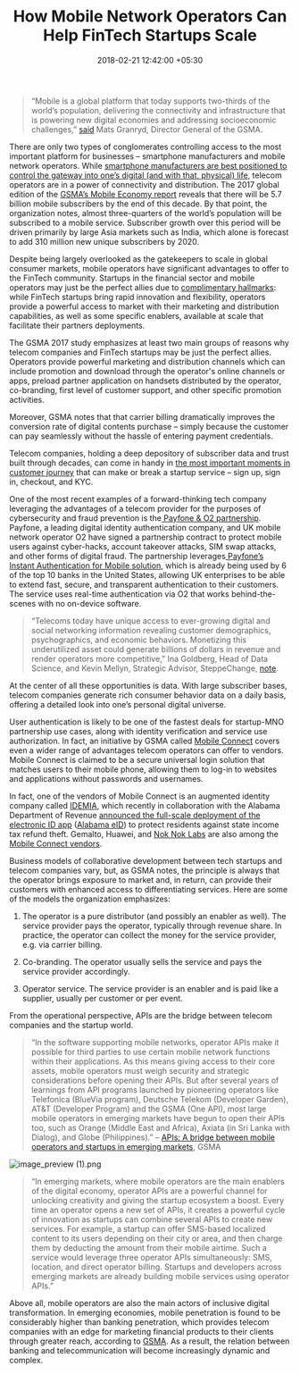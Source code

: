 ﻿---
title: How Mobile Network Operators Can Help FinTech Startups Scale
date: 2018-02-21 12:42:00 +05:30
tags:
- mobile network
- MNO
- startups
- authentication
- identity management
- digital identity
Image: "/uploads/mnofintech.jpg"
Description: There are only two types of conglomerates controlling access to the most
  important platform for businesses– smartphone manufacturers and mobile network operators.
  While smartphone manufacturers are best positioned to control the gateway into one’s
  digital life, telecom operators are in a power of connectivity and distribution.
Person: Elena Mesropyan
category:
- Authentication & Security
- Financial Inclusion
Companies:
- Gemalto
- Huawei
- Nok Nok Labs
- Mobile Connect
- Telefonica
- Deutsche Telekom
- AT&T
- GSMA
- Orange
- Axiata
- Globe
- Dialog
- Payfone
- O2
Markets:
- US
- Asia
- North America
- Europe
Is Featured: true
---

> “Mobile is a global platform that today supports two-thirds of the world’s population, delivering the connectivity and infrastructure that is powering new digital economies and addressing socioeconomic challenges,” [said](https://www.gsma.com/newsroom/press-release/number-of-global-mobile-subscribers-to-surpass-five-billion-this-year/) Mats Granryd, Director General of the GSMA.

There are only two types of conglomerates controlling access to the most important platform for businesses – smartphone manufacturers and mobile network operators. While [smartphone manufacturers are best positioned to control the gateway into one’s digital (and with that, physical) life](https://gomedici.com/can-smartphone-manufacturers-win-the-mobile-payments-race/), telecom operators are in a power of connectivity and distribution. The 2017 global edition of the [GSMA’s Mobile Economy report](https://www.gsma.com/mobileeconomy/) reveals that there will be 5.7 billion mobile subscribers by the end of this decade. By that point, the organization notes, almost three-quarters of the world’s population will be subscribed to a mobile service. Subscriber growth over this period will be driven primarily by large Asia markets such as India, which alone is forecast to add 310 million new unique subscribers by 2020.

Despite being largely overlooked as the gatekeepers to scale in global consumer markets, mobile operators have significant advantages to offer to the FinTech community. Startups in the financial sector and mobile operators may just be the perfect allies due to [complimentary hallmarks](https://www.gsma.com/identity/wp-content/uploads/2017/04/Mobile-Operators-and-Fintech.pdf): while FinTech startups bring rapid innovation and flexibility, operators provide a powerful access to market with their marketing and distribution capabilities, as well as some specific enablers, available at scale that facilitate their partners deployments.

The GSMA 2017 study emphasizes at least two main groups of reasons why telecom companies and FinTech startups may be just the perfect allies. Operators provide powerful marketing and distribution channels which can include promotion and download through the operator's online channels or apps, preload partner application on handsets distributed by the operator, co-branding, first level of customer support, and other specific promotion activities.

Moreover, GSMA notes that that carrier billing dramatically improves the conversion rate of digital contents purchase – simply because the customer can pay seamlessly without the hassle of entering payment credentials.

Telecom companies, holding a deep depository of subscriber data and trust built through decades, can come in handy in [the most important moments in customer journey](https://gomedici.com/how-technology-impacts-the-three-most-important-moments-in-retail/) that can make or break a startup service – sign up, sign in, checkout, and KYC.

One of the most recent examples of a forward-thinking tech company leveraging the advantages of a telecom provider for the purposes of cybersecurity and fraud prevention is the[ Payfone & O2 partnership](https://gomedici.com/daily-review-future-of-authentication-mobile-instant-and-already-here/). Payfone, a leading digital identity authentication company, and UK mobile network operator O2 have signed a partnership contract to protect mobile users against cyber-hacks, account takeover attacks, SIM swap attacks, and other forms of digital fraud. The partnership leverages[ Payfone’s Instant Authentication for Mobile solution](https://www.payfone.com/products/instant-authentication-for-mobile/), which is already being used by 6 of the top 10 banks in the United States, allowing UK enterprises to be able to extend fast, secure, and transparent authentication to their customers. The service uses real-time authentication via O2 that works behind-the-scenes with no on-device software.

> “Telecoms today have unique access to ever-growing digital and social networking information revealing customer demographics, psychographics, and economic behaviors. Monetizing this underutilized asset could generate billions of dollars in revenue and render operators more competitive,” Ina Goldberg, Head of Data Science, and Kevin Mellyn, Strategic Advisor, SteppeChange, [note](http://steppechange.com/new-business-models/).

At the center of all these opportunities is data. With large subscriber bases, telecom companies generate rich consumer behavior data on a daily basis, offering a detailed look into one’s personal digital universe.

User authentication is likely to be one of the fastest deals for startup-MNO partnership use cases, along with identity verification and service use authorization. In fact, an initiative by GSMA called [Mobile Connect](https://www.gsma.com/identity/mobile-connect) covers even a wider range of advantages telecom operators can offer to vendors. Mobile Connect is claimed to be a secure universal login solution that matches users to their mobile phone, allowing them to log-in to websites and applications without passwords and usernames.

In fact, one of the vendors of Mobile Connect is an augmented identity company called [IDEMIA](https://www.idemia.com/), which recently in collaboration with the Alabama Department of Revenue [announced the full-scale deployment of the electronic ID app](https://gomedici.com/daily-review-how-to-assess-cryptocurrencys-fundamental-value/) ([Alabama eID](https://www.alabamaeid.com/)) to protect residents against state income tax refund theft. Gemalto, Huawei, and [Nok Nok Labs](https://www.noknok.com/) are also among the [Mobile Connect vendors](https://www.gsma.com/identity/mobile-connect-vendors).

Business models of collaborative development between tech startups and telecom companies vary, but, as GSMA notes, the principle is always that the operator brings exposure to market and, in return, can provide their customers with enhanced access to differentiating services. Here are some of the models the organization emphasizes:

1. The operator is a pure distributor (and possibly an enabler as well). The service provider pays the operator, typically through revenue share. In practice, the operator can collect the money for the service provider, e.g. via carrier billing.


1. Co-branding. The operator usually sells the service and pays the service provider accordingly.


1. Operator service. The service provider is an enabler and is paid like a supplier, usually per customer or per event.

From the operational perspective, APIs are the bridge between telecom companies and the startup world.

> “In the software supporting mobile networks, operator APIs make it possible for third parties to use certain mobile network functions within their applications. As this means giving access to their core assets, mobile operators must weigh security and strategic considerations before opening their APIs. But after several years of learnings from API programs launched by pioneering operators like Telefonica (BlueVia program), Deutsche Telekom (Developer Garden), AT&T (Developer Program) and the GSMA (One API), most large mobile operators in emerging markets have begun to open their APIs too, such as Orange (Middle East and Africa), Axiata (in Sri Lanka with Dialog), and Globe (Philippines).” – [APIs: A bridge between mobile operators and startups in emerging markets](https://www.gsma.com/mobilefordevelopment/wp-content/uploads/2016/07/GSMA_Mobile-operators-start-ups-in-emerging-markets.pdf), GSMA

![image_preview (1).png](/uploads/image_preview%20(1).png)

> “In emerging markets, where mobile operators are the main enablers of the digital economy, operator APIs are a powerful channel for unlocking creativity and giving the startup ecosystem a boost. Every time an operator opens a new set of APIs, it creates a powerful cycle of innovation as startups can combine several APIs to create new services. For example, a startup can offer SMS-based localized content to its users depending on their city or area, and then charge them by deducting the amount from their mobile airtime. Such a service would leverage three operator APIs simultaneously: SMS, location, and direct operator billing. Startups and developers across emerging markets are already building mobile services using operator APIs.”

Above all, mobile operators are also the main actors of inclusive digital transformation. In emerging economies, mobile penetration is found to be considerably higher than banking penetration, which provides telecom companies with an edge for marketing financial products to their clients through greater reach, according to [GSMA](https://www.gsma.com/identity/wp-content/uploads/2017/04/Mobile-Operators-and-Fintech.pdf). As a result, the relation between banking and telecommunication will become increasingly dynamic and complex.